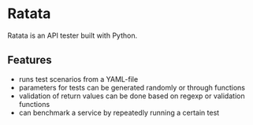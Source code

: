 Ratata
======

Ratata is an API tester built with Python.

Features
--------
- runs test scenarios from a YAML-file
- parameters for tests can be generated randomly or through functions
- validation of return values can be done based on regexp or validation
  functions
- can benchmark a service by repeatedly running a certain test


